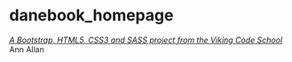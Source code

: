 # danebook_homepage

*[A Bootstrap, HTML5, CSS3 and SASS project from the Viking Code School](http://www.vikingcodeschool.com)*
Ann Allan
